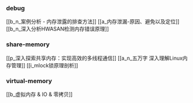 ### debug

[[b_n_案例分析 - 内存泄露的排查方法]]
[[a_内存泄漏-原因、避免以及定位]]
[[b_n_深入分析HWASAN检测内存错误原理]]



### share-memory

[[p_深入探索共享内存：实现高效的多线程通信]]
[[a_n_五万字 深入理解Linux内存管理]]
[[i_mlock锁原理剖析]]

### virtual-memory

[[b_虚拟内存 & IO & 零拷贝]]
